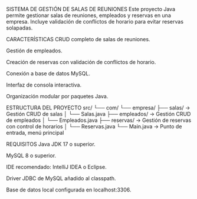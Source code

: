 
SISTEMA DE GESTIÓN DE SALAS DE REUNIONES
Este proyecto Java permite gestionar salas de reuniones, empleados y reservas en una empresa. Incluye validación de conflictos de horario para evitar reservas solapadas.

CARACTERÍSTICAS
CRUD completo de salas de reuniones.

Gestión de empleados.

Creación de reservas con validación de conflictos de horario.

Conexión a base de datos MySQL.

Interfaz de consola interactiva.

Organización modular por paquetes Java.

ESTRUCTURA DEL PROYECTO
src/
└── com/
└── empresa/
├── salas/ → Gestión CRUD de salas
│ └── Salas.java
├── empleados/ → Gestión CRUD de empleados
│ └── Empleados.java
├── reservas/ → Gestión de reservas con control de horarios
│ └── Reservas.java
└── Main.java → Punto de entrada, menú principal

REQUISITOS
Java JDK 17 o superior.

MySQL 8 o superior.

IDE recomendado: IntelliJ IDEA o Eclipse.

Driver JDBC de MySQL añadido al classpath.

Base de datos local configurada en localhost:3306.

